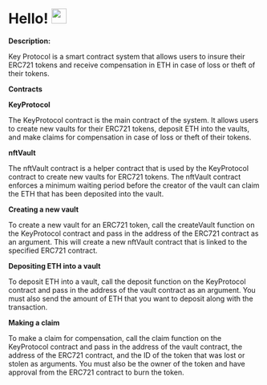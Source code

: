 <h1>
  Hello!
  <img src="https://media.giphy.com/media/hvRJCLFzcasrR4ia7z/giphy.gif" width="30px"/>
</h1>

**Description:**

Key Protocol is a smart contract system that allows users to insure their ERC721 tokens and receive compensation in ETH in case of loss or theft of their tokens.

**Contracts**

**KeyProtocol**

The KeyProtocol contract is the main contract of the system. It allows users to create new vaults for their ERC721 tokens, deposit ETH into the vaults, and make claims for compensation in case of loss or theft of their tokens.

**nftVault**

The nftVault contract is a helper contract that is used by the KeyProtocol contract to create new vaults for ERC721 tokens. The nftVault contract enforces a minimum waiting period before the creator of the vault can claim the ETH that has been deposited into the vault.

**Creating a new vault**

To create a new vault for an ERC721 token, call the createVault function on the KeyProtocol contract and pass in the address of the ERC721 contract as an argument. This will create a new nftVault contract that is linked to the specified ERC721 contract.

**Depositing ETH into a vault**

To deposit ETH into a vault, call the deposit function on the KeyProtocol contract and pass in the address of the vault contract as an argument. You must also send the amount of ETH that you want to deposit along with the transaction.

**Making a claim**

To make a claim for compensation, call the claim function on the KeyProtocol contract and pass in the address of the vault contract, the address of the ERC721 contract, and the ID of the token that was lost or stolen as arguments. You must also be the owner of the token and have approval from the ERC721 contract to burn the token.
